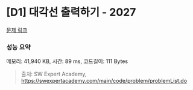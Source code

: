 # [D1] 대각선 출력하기 - 2027 

[문제 링크](https://swexpertacademy.com/main/code/problem/problemDetail.do?contestProbId=AV5QFuZ6As0DFAUq) 

### 성능 요약

메모리: 41,940 KB, 시간: 89 ms, 코드길이: 111 Bytes



> 출처: SW Expert Academy, https://swexpertacademy.com/main/code/problem/problemList.do
